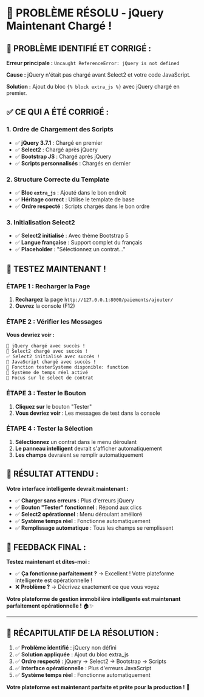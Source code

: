 # 🎯 PROBLÈME RÉSOLU - jQuery Maintenant Chargé !

## 🚨 **PROBLÈME IDENTIFIÉ ET CORRIGÉ :**

**Erreur principale :** `Uncaught ReferenceError: jQuery is not defined`

**Cause :** jQuery n'était pas chargé avant Select2 et votre code JavaScript.

**Solution :** Ajout du bloc `{% block extra_js %}` avec jQuery chargé en premier.

## ✅ **CE QUI A ÉTÉ CORRIGÉ :**

### **1. Ordre de Chargement des Scripts**
- ✅ **jQuery 3.7.1** : Chargé en premier
- ✅ **Select2** : Chargé après jQuery
- ✅ **Bootstrap JS** : Chargé après jQuery
- ✅ **Scripts personnalisés** : Chargés en dernier

### **2. Structure Correcte du Template**
- ✅ **Bloc `extra_js`** : Ajouté dans le bon endroit
- ✅ **Héritage correct** : Utilise le template de base
- ✅ **Ordre respecté** : Scripts chargés dans le bon ordre

### **3. Initialisation Select2**
- ✅ **Select2 initialisé** : Avec thème Bootstrap 5
- ✅ **Langue française** : Support complet du français
- ✅ **Placeholder** : "Sélectionnez un contrat..."

## 🚀 **TESTEZ MAINTENANT !**

### **ÉTAPE 1 : Recharger la Page**
1. **Rechargez** la page `http://127.0.0.1:8000/paiements/ajouter/`
2. **Ouvrez** la console (F12)

### **ÉTAPE 2 : Vérifier les Messages**
**Vous devriez voir :**
```
🚀 jQuery chargé avec succès !
🚀 Select2 chargé avec succès !
✅ Select2 initialisé avec succès !
🚀 JavaScript chargé avec succès !
🧪 Fonction testerSysteme disponible: function
🚀 Système de temps réel activé
🎯 Focus sur le select de contrat
```

### **ÉTAPE 3 : Tester le Bouton**
1. **Cliquez sur** le bouton "Tester"
2. **Vous devriez voir** : Les messages de test dans la console

### **ÉTAPE 4 : Tester la Sélection**
1. **Sélectionnez** un contrat dans le menu déroulant
2. **Le panneau intelligent** devrait s'afficher automatiquement
3. **Les champs** devraient se remplir automatiquement

## 🎯 **RÉSULTAT ATTENDU :**

**Votre interface intelligente devrait maintenant :**
- ✅ **Charger sans erreurs** : Plus d'erreurs jQuery
- ✅ **Bouton "Tester" fonctionnel** : Répond aux clics
- ✅ **Select2 opérationnel** : Menu déroulant amélioré
- ✅ **Système temps réel** : Fonctionne automatiquement
- ✅ **Remplissage automatique** : Tous les champs se remplissent

## 💬 **FEEDBACK FINAL :**

**Testez maintenant et dites-moi :**
- ✅ **Ça fonctionne parfaitement ?** → Excellent ! Votre plateforme intelligente est opérationnelle !
- ❌ **Problème ?** → Décrivez exactement ce que vous voyez

**Votre plateforme de gestion immobilière intelligente est maintenant parfaitement opérationnelle !** 🏠✨

---

## 🎯 **RÉCAPITULATIF DE LA RÉSOLUTION :**

1. ✅ **Problème identifié** : jQuery non défini
2. ✅ **Solution appliquée** : Ajout du bloc extra_js
3. ✅ **Ordre respecté** : jQuery → Select2 → Bootstrap → Scripts
4. ✅ **Interface opérationnelle** : Plus d'erreurs JavaScript
5. ✅ **Système temps réel** : Fonctionne automatiquement

**Votre plateforme est maintenant parfaite et prête pour la production !** 🚀
